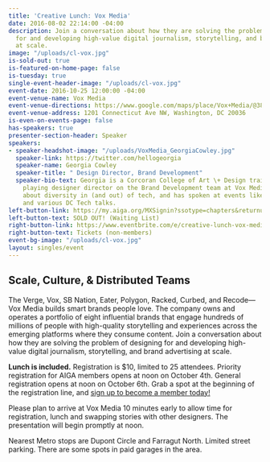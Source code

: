 ```yaml
---
title: 'Creative Lunch: Vox Media'
date: 2016-08-02 22:14:00 -04:00
description: Join a conversation about how they are solving the problem of designing
  for and developing high-value digital journalism, storytelling, and brand advertising
  at scale.
image: "/uploads/cl-vox.jpg"
is-sold-out: true
is-featured-on-home-page: false
is-tuesday: true
single-event-header-image: "/uploads/cl-vox.jpg"
event-date: 2016-10-25 12:00:00 -04:00
event-venue-name: Vox Media
event-venue-directions: https://www.google.com/maps/place/Vox+Media/@38.9060648,-77.0429348,17z/data=!3m1!4b1!4m5!3m4!1s0x89b7b7b897bb5b1f:0x59d140372f8bdd77!8m2!3d38.9060648!4d-77.0407461
event-venue-address: 1201 Connecticut Ave NW, Washington, DC 20036
is-even-on-events-page: false
has-speakers: true
presenter-section-header: Speaker
speakers:
- speaker-headshot-image: "/uploads/VoxMedia_GeorgiaCowley.jpg"
  speaker-link: https://twitter.com/hellogeorgia
  speaker-name: Georgia Cowley
  speaker-title: " Design Director, Brand Development"
  speaker-bio-text: Georgia is a Corcoran College of Art \+ Design trained, violin
    playing designer director on the Brand Development team at Vox Media. She is passionate
    about diversity in (and out) of tech, and has spoken at events like SRCCON, ContraryCon
    and various DC Tech talks.
left-button-link: https://my.aiga.org/MXSignin?ssotype=chapters&returnurl=http://dc.aiga.org/event/creative-lunch-vox-media/
left-button-text: SOLD OUT! (Waiting List)
right-button-link: https://www.eventbrite.com/e/creative-lunch-vox-media-tickets-28000448094?ref=ebapi
right-button-text: Tickets (non-members)
event-bg-image: "/uploads/cl-vox.jpg"
layout: singles/event
---
```


## Scale, Culture, & Distributed Teams

The Verge, Vox, SB Nation, Eater, Polygon, Racked, Curbed, and Recode—Vox Media builds smart brands people love. The company owns and operates a portfolio of eight influential brands that engage hundreds of millions of people with high-quality storytelling and experiences across the emerging platforms where they consume content. Join a conversation about how they are solving the problem of designing for and developing high-value digital journalism, storytelling, and brand advertising at scale.

**Lunch is included.** Registration is $10, limited to 25 attendees. Priority registration for AIGA members opens at noon on October 4th. General registration opens at noon on October 6th. Grab a spot at the beginning of the registration line, and [sign up to become a member today!](http://www.aiga.org/join)

Please plan to arrive at Vox Media 10 minutes early to allow time for registration, lunch and swapping stories with other designers. The presentation will begin promptly at noon.

Nearest Metro stops are Dupont Circle and Farragut North. Limited street parking. There are some spots in paid garages in the area.